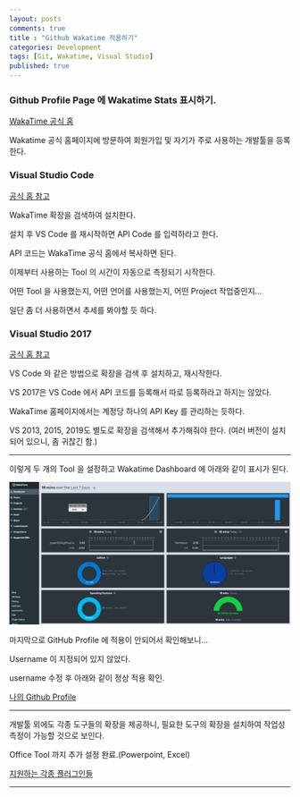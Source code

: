 ```yaml
---
layout: posts
comments: true
title : "Github Wakatime 적용하기"
categories: Development
tags: [Git, Wakatime, Visual Studio]
published: true
---
```


### Github Profile Page 에 Wakatime Stats 표시하기.

[WakaTime 공식 홈](https://wakatime.com/)

Wakatime 공식 홈페이지에 방문하여 회원가입 및 자기가 주로 사용하는 개발툴을 등록한다.

### Visual Studio Code

[공식 홈 참고](https://wakatime.com/vs-code)

WakaTime 확장을 검색하여 설치한다.

설치 후 VS Code 를 재시작하면 API Code 를 입력하라고 한다.

API 코드는 WakaTime 공식 홈에서 복사하면 된다.

이제부터 사용하는 Tool 의 시간이 자동으로 측정되기 시작한다.

어떤 Tool 을 사용했는지, 어떤 언어를 사용했는지, 어떤 Project 작업중인지...

일단 좀 더 사용하면서 추세를 봐야할 듯 하다.

### Visual Studio 2017

[공식 홈 참고](https://wakatime.com/visual-studio)

VS Code 와 같은 방법으로 확장을 검색 후 설치하고, 재시작한다.

VS 2017은 VS Code 에서 API 코드를 등록해서 따로 등록하라고 하지는 않았다.

WakaTime 홈페이지에서는 계정당 하나의 API Key 를 관리하는 듯하다.

VS 2013, 2015, 2019도 별도로 확장을 검색해서 추가해줘야 한다. (여러 버전이 설치되어 있으니, 좀 귀찮긴 함.)

---
이렇게 두 개의 Tool 을 설정하고 Wakatime Dashboard 에 아래와 같이 표시가 된다.

![WakaTime Dashboard](/assets/images/2022-04-16/waka_dashboard.JPG)


마지막으로 GitHub Profile 에 적용이 안되어서 확인해보니...

Username 이 지정되어 있지 않았다. 

username 수정 후 아래와 같이 정상 적용 확인.


[나의 Github Profile](https://github.com/jcseo1028) 


---

개발툴 외에도 각종 도구들의 확장을 제공하니, 필요한 도구의 확장을 설치하여 작업성 측정이 가능할 것으로 보인다.

Office Tool 까지 추가 설정 완료.(Powerpoint, Excel)

[지원하는 각종 플러그인들](https://wakatime.com/plugins)

---
